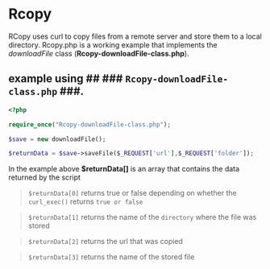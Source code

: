 # Rcopy
RCopy uses curl to copy files from a remote server and store them to a local directory.
Rcopy.php is a working example that implements the _downloadFile_ class (**Rcopy-downloadFile-class.php**).


## example using ## ### `Rcopy-downloadFile-class.php` ###.  


```php
<?php

require_once("Rcopy-downloadFile-class.php");

$save = new downloadFile();

$returnData = $save->saveFile($_REQUEST['url'],$_REQUEST['folder']);

```

In the example above **$returnData[]** is an array that contains the data returned by the script

> `$returnData[0]` returns true or false depending on whether the `curl_exec()` returns `true or false`

> `$returnData[1]` returns the name of the `directory` where the file was stored

> `$returnData[2]` returns the url that was copied

> `$returnData[3]` returns the name of the stored file
